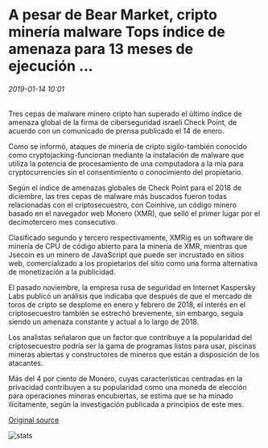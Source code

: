 # A pesar de Bear Market, cripto minería malware Tops índice de amenaza para 13 meses de ejecución ...

###### 2019-01-14 10:01

Tres cepas de malware minero cripto han superado el último índice de amenaza global de la firma de ciberseguridad israelí Check Point, de acuerdo con un comunicado de prensa publicado el 14 de enero.

Como se informó, ataques de minería de cripto sigilo-también conocido como cryptojacking-funcionan mediante la instalación de malware que utiliza la potencia de procesamiento de una computadora a la mía para cryptocurrencies sin el consentimiento o conocimiento del propietario.

Según el índice de amenazas globales de Check Point para el 2018 de diciembre, las tres cepas de malware más buscados fueron todas relacionadas con el criptosecuestro, con Coinhive, un código minero basado en el navegador web Monero (XMR), que selló el primer lugar por el decimotercero mes consecutivo.

Clasificado segundo y tercero respectivamente, XMRig es un software de minería de CPU de código abierto para la minería de XMR, mientras que Jsecoin es un minero de JavaScript que puede ser incrustado en sitios web, comercializado a los propietarios del sitio como una forma alternativa de monetización a la publicidad.

El pasado noviembre, la empresa rusa de seguridad en Internet Kaspersky Labs publicó un análisis que indicaba que después de que el mercado de toros de cripto se desplome en enero y febrero de 2018, el interés en el criptosecuestro también se estrechó brevemente, sin embargo, seguía siendo un amenaza constante y actual a lo largo de 2018.

Los analistas señalaron que un factor que contribuye a la popularidad del criptosecuestro podría ser la gama de programas listos para usar, piscinas mineras abiertas y constructores de mineros que están a disposición de los atacantes.

Más del 4 por ciento de Monero, cuyas características centradas en la privacidad contribuyen a su popularidad como una moneda de elección para operaciones mineras encubiertas, se estima que se ha minado ilícitamente, según la investigación publicada a principios de este mes.

[Original source](https://cointelegraph.com/news/despite-bear-market-crypto-mining-malware-tops-threat-index-for-13th-month-running)

![stats](https://c.statcounter.com/11760860/0/a89fa40b/1/ "stats")